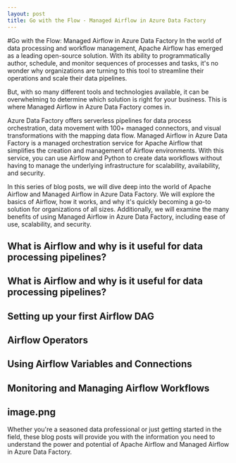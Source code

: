 ```yaml
---
layout: post
title: Go with the Flow - Managed Airflow in Azure Data Factory
---
```

#Go with the Flow: Managed Airflow in Azure Data Factory
In the world of data processing and workflow management, Apache Airflow has emerged as a leading open-source solution. With its ability to programmatically author, schedule, and monitor sequences of processes and tasks, it's no wonder why organizations are turning to this tool to streamline their operations and scale their data pipelines.

But, with so many different tools and technologies available, it can be overwhelming to determine which solution is right for your business. This is where Managed Airflow in Azure Data Factory comes in.

Azure Data Factory offers serverless pipelines for data process orchestration, data movement with 100+ managed connectors, and visual transformations with the mapping data flow. Managed Airflow in Azure Data Factory is a managed orchestration service for Apache Airflow that simplifies the creation and management of Airflow environments. With this service, you can use Airflow and Python to create data workflows without having to manage the underlying infrastructure for scalability, availability, and security.

In this series of blog posts, we will dive deep into the world of Apache Airflow and Managed Airflow in Azure Data Factory. We will explore the basics of Airflow, how it works, and why it's quickly becoming a go-to solution for organizations of all sizes. Additionally, we will examine the many benefits of using Managed Airflow in Azure Data Factory, including ease of use, scalability, and security.

## What is Airflow and why is it useful for data processing pipelines? 

## What is Airflow and why is it useful for data processing pipelines? 

## Setting up your first Airflow DAG

## Airflow Operators

## Using Airflow Variables and Connections

## Monitoring and Managing Airflow Workflows

## image.png


Whether you're a seasoned data professional or just getting started in the field, these blog posts will provide you with the information you need to understand the power and potential of Apache Airflow and Managed Airflow in Azure Data Factory.

